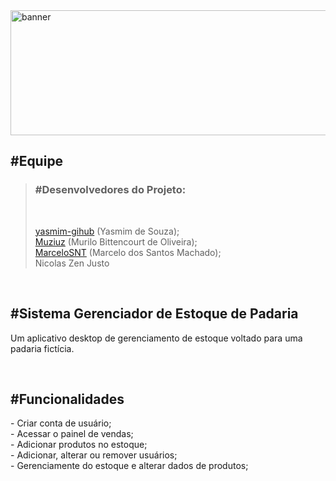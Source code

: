 <img width="1000" height="200" src="https://drive.google.com/drive/u/0/home" alt="banner">

<h2>#Equipe</h2>

> <h3>#Desenvolvedores do Projeto:</h3> <br>
>
> <a href="https://github.com/yasmim-github" target=”_blank” rel=”noneferrer”>yasmim-gihub</a> (Yasmim de Souza); <br>
> <a href="https://github.com/Muziuz" target=”_blank” rel=”noneferrer”>Muziuz</a> (Murilo Bittencourt de Oliveira); <br>
> <a href="https://github.com/MarceloSNT" target="_blank" rel="noneferrer">MarceloSNT</a> (Marcelo dos Santos Machado); <br>
> Nicolas Zen Justo <br>


<br>

<h2>#Sistema Gerenciador de Estoque de Padaria</h2>

Um aplicativo desktop de gerenciamento de estoque voltado para uma padaria fictícia.

<br>

<h2>#Funcionalidades</h2> 
- Criar conta de usuário; <br>
- Acessar o painel de vendas; <br>
- Adicionar produtos no estoque; <br>
- Adicionar, alterar ou remover usuários; <br>
- Gerenciamente do estoque e alterar dados de produtos;
